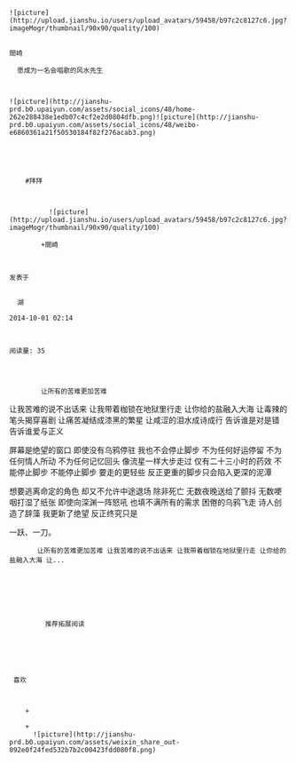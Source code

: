 
    
  
    ![picture](http://upload.jianshu.io/users/upload_avatars/59458/b97c2c8127c6.jpg?imageMogr/thumbnail/90x90/quality/100)
    

    間崎
  
      愿成为一名会唱歌的风水先生

  
  
    ![picture](http://jianshu-prd.b0.upaiyun.com/assets/social_icons/48/home-262e288438e1edb07c4cf2e2d0804dfb.png)![picture](http://jianshu-prd.b0.upaiyun.com/assets/social_icons/48/weibo-e6860361a21f50530184f82f276acab3.png)
  


    
      
        #拜拜
        
          
            
              ![picture](http://upload.jianshu.io/users/upload_avatars/59458/b97c2c8127c6.jpg?imageMogr/thumbnail/90x90/quality/100)
            
            +間崎
        
        
    
    发表于 

    
      湖

    2014-10-01 02:14

    

    阅读量: 35
  


        
            让所有的苦难更加苦难
让我苦难的说不出话来
让我带着枷锁在地狱里行走
让你给的盐融入大海
让毒辣的笔头揭穿喜剧
让痛苦凝结成漆黑的繁星
让咸涩的泪水成诗成行
告诉谁是对是错
告诉谁爱与正义

  屏幕是绝望的窗口
即使没有乌鸦停驻
我也不会停止脚步
不为任何好运停留
不为任何情人所动
不为任何记忆回头
像流星一样大步走过
仅有二十三小时的药效
不能停止脚步
不能停止脚步
要走的更轻些
反正更重的脚步只会陷入更深的泥潭

  想要逃离命定的角色
却又不允许中途退场
除非死亡
无数夜晚送给了颤抖
无数哽咽打湿了纸张
即使向深渊一阵怒吼
也填不满所有的需求
困倦的乌鸦飞走
诗人创造了辞藻
我更新了绝望
反正终究只是

  一跃、一刀。


        
           让所有的苦难更加苦难 让我苦难的说不出话来 让我带着枷锁在地狱里行走 让你给的盐融入大海 让...
      
    
    
      
      
      
          
             推荐拓展阅读
        
      
    
    
      
          
     喜欢

      
      
        +
                  
        +
          ![picture](http://jianshu-prd.b0.upaiyun.com/assets/weixin_share_out-092e0f24fed532b7b2c00423fdd080f8.png)
        
      
    
  


